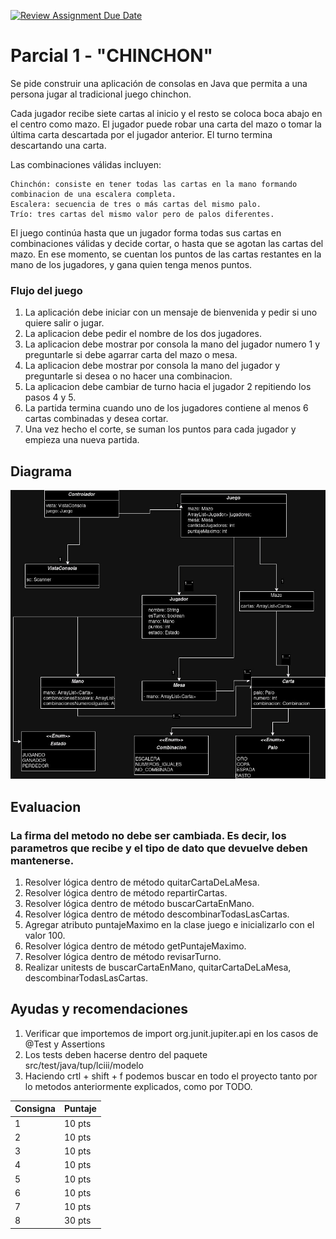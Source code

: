 [![Review Assignment Due Date](https://classroom.github.com/assets/deadline-readme-button-24ddc0f5d75046c5622901739e7c5dd533143b0c8e959d652212380cedb1ea36.svg)](https://classroom.github.com/a/DQxnQfTz)

# Parcial 1 - "CHINCHON"

Se pide construir una aplicación de consolas en Java que permita a una persona jugar al tradicional juego chinchon.

Cada jugador recibe siete cartas al inicio y el resto se coloca boca abajo en el centro como mazo. El jugador puede 
robar una carta del mazo o tomar la última carta descartada por el jugador anterior. 
El turno termina descartando una carta.

Las combinaciones válidas incluyen:

    Chinchón: consiste en tener todas las cartas en la mano formando combinacion de una escalera completa.
    Escalera: secuencia de tres o más cartas del mismo palo.
    Trío: tres cartas del mismo valor pero de palos diferentes.

El juego continúa hasta que un jugador forma todas sus cartas en combinaciones válidas y decide cortar,
o hasta que se agotan las cartas del mazo. En ese momento, 
se cuentan los puntos de las cartas restantes en la mano de los jugadores, y gana quien tenga menos puntos.

### Flujo del juego
1. La aplicación debe iniciar con un mensaje de bienvenida y pedir si uno quiere salir o jugar.
2. La aplicacion debe pedir el nombre de los dos jugadores.
3. La aplicacion debe mostrar por consola la mano del jugador numero 1 y preguntarle si debe agarrar carta del mazo o mesa.
4. La aplicacion debe mostrar por consola la mano del jugador y preguntarle si desea o no hacer una combinacion.
5. La aplicacion debe cambiar de turno hacia el jugador 2 repitiendo los pasos 4 y 5.
6. La partida termina cuando uno de los jugadores contiene al menos 6 cartas combinadas y desea cortar.
7. Una vez hecho el corte, se suman los puntos para cada jugador y empieza una nueva partida.


## Diagrama
![chinchon.jpg](docs%2Fchinchon.jpg)

## Evaluacion
### La firma del metodo no debe ser cambiada. Es decir, los parametros que recibe y el tipo de dato que devuelve deben mantenerse.
1. Resolver lógica dentro de método quitarCartaDeLaMesa.
2. Resolver lógica dentro de método repartirCartas.
3. Resolver lógica dentro de método buscarCartaEnMano.
4. Resolver lógica dentro de método descombinarTodasLasCartas.
5. Agregar atributo puntajeMaximo en la clase juego e inicializarlo con el valor 100.
6. Resolver lógica dentro de método getPuntajeMaximo.
7. Resolver lógica dentro de método revisarTurno.
8. Realizar unitests de buscarCartaEnMano, quitarCartaDeLaMesa, descombinarTodasLasCartas.

## Ayudas  y recomendaciones
1. Verificar que importemos de import org.junit.jupiter.api en los casos de @Test y Assertions
2. Los tests deben hacerse dentro del paquete src/test/java/tup/lciii/modelo
3. Haciendo crtl + shift + f podemos buscar en todo el proyecto tanto por lo metodos anteriormente explicados, como por TODO.


| Consigna | Puntaje | 
|----------|---------|
| 1        | 10 pts  |
| 2        | 10 pts  |
| 3        | 10 pts  | 
| 4        | 10 pts  | 
| 5        | 10 pts  | 
| 6        | 10 pts  | 
| 7        | 10 pts  | 
| 8        | 30 pts  | 
